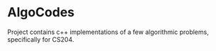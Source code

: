 # AlgoCodes
Project contains c++ implementations of a few algorithmic problems, specifically for CS204.
